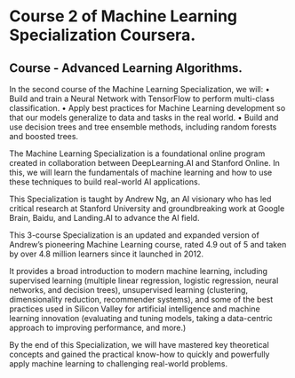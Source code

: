 # Course 2 of Machine Learning Specialization Coursera.

## Course - Advanced Learning Algorithms.

In the second course of the Machine Learning Specialization, we will:
• Build and train a Neural Network with TensorFlow to perform multi-class classification.
• Apply best practices for Machine Learning development so that our models generalize to data and tasks in the real world.
• Build and use decision trees and tree ensemble methods, including random forests and boosted trees.

The Machine Learning Specialization is a foundational online program created in collaboration between DeepLearning.AI and Stanford Online.
In this, we will learn the fundamentals of machine learning and how to use these techniques to build real-world AI applications. 

This Specialization is taught by Andrew Ng, an AI visionary who has led critical research at Stanford University and
groundbreaking work at Google Brain, Baidu, and Landing.AI to advance the AI field.

This 3-course Specialization is an updated and expanded version of Andrew’s pioneering Machine Learning course, 
rated 4.9 out of 5 and taken by over 4.8 million learners since it launched in 2012. 

It provides a broad introduction to modern machine learning, including supervised learning (multiple linear regression,
logistic regression, neural networks, and decision trees), unsupervised learning (clustering, dimensionality reduction, 
recommender systems), and some of the best practices used in Silicon Valley for artificial intelligence and machine learning innovation
(evaluating and tuning models, taking a data-centric approach to improving performance, and more.)

By the end of this Specialization, we will have mastered key theoretical concepts and gained the practical know-how to
quickly and powerfully apply machine learning to challenging real-world problems. 
